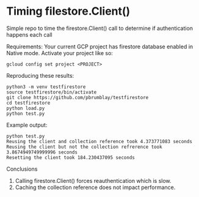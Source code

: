 # Timing filestore.Client()
Simple repo to time the firestore.Client() call to determine if authentication happens each call


Requirements:
Your current GCP project has firestore database enabled in Native mode. Activate your project like so:
```
gcloud config set project <PROJECT>
```

Reproducing these results:
```
python3 -m venv testfirestore
source testfirestore/bin/activate
git clone https://github.com/pbrumblay/testfirestore
cd testfirestore
python load.py
python test.py
```

Example output:
```
python test.py
Reusing the client and collection reference took 4.373771083 seconds
Reusing the client but not the collection refrerence took 3.8674949749999996 seconds
Resetting the client took 184.230437095 seconds
```

Conclusions
1. Calling firestore.Client() forces reauthentication which is slow.
1. Caching the collection reference does not impact performance.
